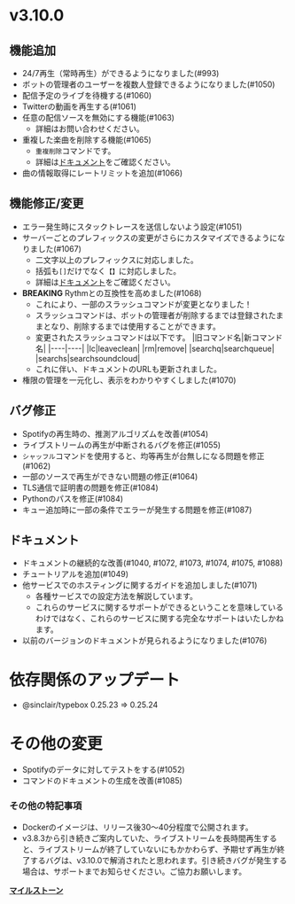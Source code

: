 # v3.10.0
## 機能追加
* 24/7再生（常時再生）ができるようになりました(#993)
* ボットの管理者のユーザーを複数人登録できるようになりました(#1050)
* 配信予定のライブを待機する(#1060)
* Twitterの動画を再生する(#1061)
* 任意の配信ソースを無効にする機能(#1063)
  * 詳細はお問い合わせください。
* 重複した楽曲を削除する機能(#1065)
  * `重複削除`コマンドです。
  * 詳細は[ドキュメント](https://web.usamyon.moe/Discord-SimpleMusicBot/docs/guide/commands/rmduplicated)をご確認ください。
* 曲の情報取得にレートリミットを追加(#1066)
## 機能修正/変更
* エラー発生時にスタックトレースを送信しないよう設定(#1051)
* サーバーごとのプレフィックスの変更がさらにカスタマイズできるようになりました(#1067)
  * 二文字以上のプレフィックスに対応しました。
  * 括弧も`[]`だけでなく`【】`に対応しました。
  * 詳細は[ドキュメント](https://web.usamyon.moe/Discord-SimpleMusicBot/docs/guide/prefix)をご確認ください。
* **BREAKING** Rythmとの互換性を高めました(#1068)
  * これにより、一部のスラッシュコマンドが変更となりました！
  * スラッシュコマンドは、ボットの管理者が削除するまでは登録されたままとなり、削除するまでは使用することができます。
  * 変更されたスラッシュコマンドは以下です。
  |旧コマンド名|新コマンド名|
  |----|----|
  |lc|leaveclean|
  |rm|remove|
  |searchq|searchqueue|
  |searchs|searchsoundcloud|
  * これに伴い、ドキュメントのURLも更新されました。
* 権限の管理を一元化し、表示をわかりやすくしました(#1070)
## バグ修正
* Spotifyの再生時の、推測アルゴリズムを改善(#1054)
* ライブストリームの再生が中断されるバグを修正(#1055)
* `シャッフル`コマンドを使用すると、均等再生が台無しになる問題を修正(#1062)
* 一部のソースで再生ができない問題の修正(#1064)
* TLS通信で証明書の問題を修正(#1084)
* Pythonのパスを修正(#1084)
* キュー追加時に一部の条件でエラーが発生する問題を修正(#1087)
## ドキュメント
* ドキュメントの継続的な改善(#1040, #1072, #1073, #1074, #1075, #1088)
* チュートリアルを追加(#1049)
* 他サービスでのホスティングに関するガイドを追加しました(#1071)
  * 各種サービスでの設定方法を解説しています。
  * これらのサービスに関するサポートができるということを意味しているわけではなく、これらのサービスに関する完全なサポートはいたしかねます。
* 以前のバージョンのドキュメントが見られるようになりました(#1076)
# 依存関係のアップデート
* @sinclair/typebox 0.25.23 => 0.25.24
# その他の変更
* Spotifyのデータに対してテストをする(#1052)
* コマンドのドキュメントの生成を改善(#1085)

### その他の特記事項
- Dockerのイメージは、リリース後30～40分程度で公開されます。
- v3.8.3から引き続きご案内していた、ライブストリームを長時間再生すると、ライブストリームが終了していないにもかかわらず、予期せず再生が終了するバグは、v3.10.0で解消されたと思われます。引き続きバグが発生する場合は、サポートまでお知らせください。ご協力お願いします。

[**マイルストーン**](https://github.com/mtripg6666tdr/Discord-SimpleMusicBot/milestone/9?closed=1)
